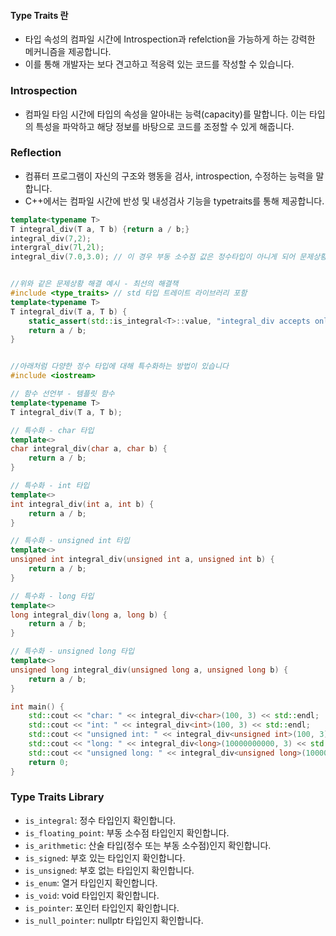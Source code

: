 
#### Type Traits 란
- 타입 속성의 컴파일 시간에 Introspection과 refelction을 가능하게 하는 강력한 메커니즘을 제공합니다.
- 이를 통해 개발자는 보다 견고하고 적응력 있는 코드를 작성할 수 있습니다.


### Introspection
 - 컴파일 타임 시간에 타입의 속성을 알아내는 능력(capacity)를 말합니다. 이는 타입의 특성을 파악하고 해당 정보를 바탕으로 코드를 조정할 수 있게 해줍니다.
### Reflection
- 컴퓨터 프로그램이 자신의 구조와 행동을 검사, introspection, 수정하는 능력을 말합니다.
- C++에서는 컴파일 시간에 반성 및 내성검사 기능을 typetraits를 통해 제공합니다. 

```C++
template<typename T>
T integral_div(T a, T b) {return a / b;}
integral_div(7,2);
intergral_div(7l,2l);
integral_div(7.0,3.0); // 이 경우 부동 소수점 값은 정수타입이 아니게 되어 문제상황이 발생합니다.


//위와 같은 문제상황 해결 예시 - 최선의 해결책
#include <type_traits> // std 타입 트레이트 라이브러리 포함
template<typename T>
T integral_div(T a, T b) {
    static_assert(std::is_integral<T>::value, "integral_div accepts only integral types");
    return a / b;
}


//아래처럼 다양한 정수 타입에 대해 특수화하는 방법이 있습니다
#include <iostream>

// 함수 선언부 - 템플릿 함수
template<typename T>
T integral_div(T a, T b);

// 특수화 - char 타입
template<>
char integral_div(char a, char b) {
    return a / b;
}

// 특수화 - int 타입
template<>
int integral_div(int a, int b) {
    return a / b;
}

// 특수화 - unsigned int 타입
template<>
unsigned int integral_div(unsigned int a, unsigned int b) {
    return a / b;
}

// 특수화 - long 타입
template<>
long integral_div(long a, long b) {
    return a / b;
}

// 특수화 - unsigned long 타입
template<>
unsigned long integral_div(unsigned long a, unsigned long b) {
    return a / b;
}

int main() {
    std::cout << "char: " << integral_div<char>(100, 3) << std::endl;
    std::cout << "int: " << integral_div<int>(100, 3) << std::endl;
    std::cout << "unsigned int: " << integral_div<unsigned int>(100, 3) << std::endl;
    std::cout << "long: " << integral_div<long>(10000000000, 3) << std::endl;
    std::cout << "unsigned long: " << integral_div<unsigned long>(10000000000, 3) << std::endl;
    return 0;
}

```

### Type Traits Library
- `is_integral`: 정수 타입인지 확인합니다.
- `is_floating_point`: 부동 소수점 타입인지 확인합니다.
- `is_arithmetic`: 산술 타입(정수 또는 부동 소수점)인지 확인합니다.
- `is_signed`: 부호 있는 타입인지 확인합니다.
- `is_unsigned`: 부호 없는 타입인지 확인합니다.
- `is_enum`: 열거 타입인지 확인합니다.
- `is_void`: void 타입인지 확인합니다.
- `is_pointer`: 포인터 타입인지 확인합니다.
- `is_null_pointer`: nullptr 타입인지 확인합니다.